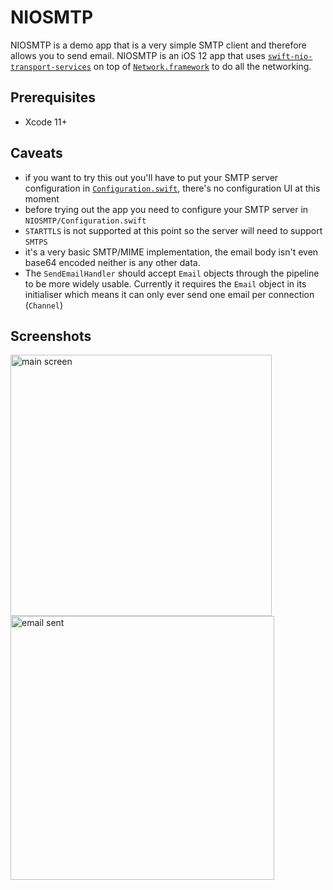 # NIOSMTP

NIOSMTP is a demo app that is a very simple SMTP client and therefore allows you to send email. NIOSMTP is an iOS 12 app that uses [`swift-nio-transport-services`](https://github.com/apple/swift-nio-transport-services) on top of [`Network.framework`](https://developer.apple.com/documentation/network) to do all the networking.

## Prerequisites

- Xcode 11+

## Caveats

- if you want to try this out you'll have to put your SMTP server configuration
  in [`Configuration.swift`](https://github.com/apple/swift-nio-examples/blob/master/NIOSMTP/NIOSMTP/Configuration.swift), there's no configuration UI at this moment
- before trying out the app you need to configure your SMTP server in `NIOSMTP/Configuration.swift`
- `STARTTLS` is not supported at this point so the server will need to support `SMTPS`
- it's a very basic SMTP/MIME implementation, the email body isn't even base64 encoded neither is any other data.
- The `SendEmailHandler` should accept `Email` objects through the pipeline to be more widely usable. Currently it requires the `Email` object in its initialiser which means it can only ever send one email per connection (`Channel`)

## Screenshots

<img width="418" alt="main screen" src="https://user-images.githubusercontent.com/624238/45869756-2987da00-bd81-11e8-8a35-732d050eb44a.png">
<img width="422" alt="email sent" src="https://user-images.githubusercontent.com/624238/45869764-2d1b6100-bd81-11e8-8082-d7bc43e0b05b.png">
